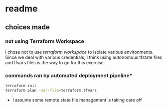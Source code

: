 # readme

## choices made

### not using Terraform Workspace
I chose not to use _terraform workspace_ to isolate various environments. Since
we deal with various credentials, I think using autonomous tfstate files and
tfvars files is the way to go for this exercise.

### commands ran by automated deployment pipeline*

```bash
terraform init
terraform plan -var-file=terraform.tfvars
```

* I assume some remote state file management is taking care off